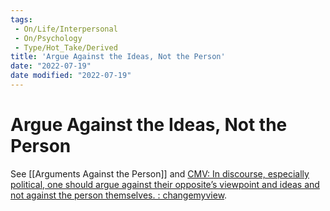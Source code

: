 ```yaml
---
tags:
 - On/Life/Interpersonal
 - On/Psychology
 - Type/Hot_Take/Derived
title: 'Argue Against the Ideas, Not the Person'
date: "2022-07-19"
date modified: "2022-07-19"
---
```


# Argue Against the Ideas, Not the Person
See [[Arguments Against the Person]] and [CMV: In discourse, especially political, one should argue against their opposite’s viewpoint and ideas and not against the person themselves. : changemyview](https://www.reddit.com/r/changemyview/comments/w24g58/cmv_in_discourse_especially_political_one_should/?utm_source=share&utm_medium=ios_app&utm_name=iossmf).
